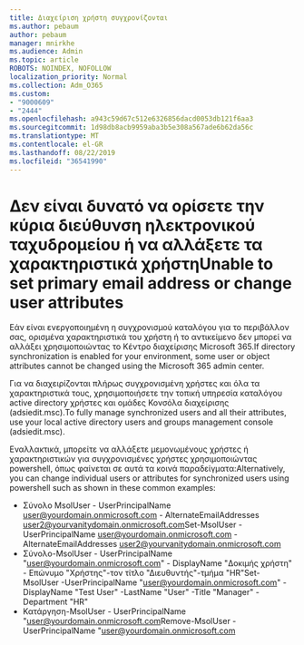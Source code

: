 ```yaml
---
title: Διαχείριση χρήστη συγχρονίζονται
ms.author: pebaum
author: pebaum
manager: mnirkhe
ms.audience: Admin
ms.topic: article
ROBOTS: NOINDEX, NOFOLLOW
localization_priority: Normal
ms.collection: Adm_O365
ms.custom:
- "9000609"
- "2444"
ms.openlocfilehash: a943c59d67c512e6326856dacd0053db121f6aa3
ms.sourcegitcommit: 1d98db8acb9959aba3b5e308a567ade6b62da56c
ms.translationtype: MT
ms.contentlocale: el-GR
ms.lasthandoff: 08/22/2019
ms.locfileid: "36541990"
---
```

# <a name="unable-to-set-primary-email-address-or-change-user-attributes"></a><span data-ttu-id="e7358-102">Δεν είναι δυνατό να ορίσετε την κύρια διεύθυνση ηλεκτρονικού ταχυδρομείου ή να αλλάξετε τα χαρακτηριστικά χρήστη</span><span class="sxs-lookup"><span data-stu-id="e7358-102">Unable to set primary email address or change user attributes</span></span>

<span data-ttu-id="e7358-103">Εάν είναι ενεργοποιημένη η συγχρονισμού καταλόγου για το περιβάλλον σας, ορισμένα χαρακτηριστικά του χρήστη ή το αντικείμενο δεν μπορεί να αλλάξει χρησιμοποιώντας το Κέντρο διαχείρισης Microsoft 365.</span><span class="sxs-lookup"><span data-stu-id="e7358-103">If directory synchronization is enabled for your environment, some user or object attributes cannot be changed using the Microsoft 365 admin center.</span></span>

<span data-ttu-id="e7358-104">Για να διαχειρίζονται πλήρως συγχρονισμένη χρήστες και όλα τα χαρακτηριστικά τους, χρησιμοποιήσετε την τοπική υπηρεσία καταλόγου active directory χρήστες και ομάδες Κονσόλα διαχείρισης (adsiedit.msc).</span><span class="sxs-lookup"><span data-stu-id="e7358-104">To fully manage synchronized users and all their attributes, use your local active directory users and groups management console (adsiedit.msc).</span></span>  

<span data-ttu-id="e7358-105">Εναλλακτικά, μπορείτε να αλλάξετε μεμονωμένους χρήστες ή χαρακτηριστικών για συγχρονισμένες χρήστες χρησιμοποιώντας powershell, όπως φαίνεται σε αυτά τα κοινά παραδείγματα:</span><span class="sxs-lookup"><span data-stu-id="e7358-105">Alternatively, you can change individual users or attributes for synchronized users using powershell such as shown in these common examples:</span></span> 
- <span data-ttu-id="e7358-106">Σύνολο MsolUser - UserPrincipalName user@yourdomain.onmicrosoft.com - AlternateEmailAddresses user2@yourvanitydomain.onmicrosoft.com</span><span class="sxs-lookup"><span data-stu-id="e7358-106">Set-MsolUser -UserPrincipalName user@yourdomain.onmicrosoft.com -AlternateEmailAddresses user2@yourvanitydomain.onmicrosoft.com</span></span>
- <span data-ttu-id="e7358-107">Σύνολο-MsolUser - UserPrincipalName "user@yourdomain.onmicrosoft.com" - DisplayName "Δοκιμής χρήστη" - Επώνυμο "Χρήστης"-τον τίτλο "Διευθυντής"-τμήμα "HR"</span><span class="sxs-lookup"><span data-stu-id="e7358-107">Set-MsolUser -UserPrincipalName "user@yourdomain.onmicrosoft.com" -DisplayName "Test User" -LastName "User" -Title "Manager" -Department "HR"</span></span>
- <span data-ttu-id="e7358-108">Κατάργηση-MsolUser - UserPrincipalName "user@yourdomain.onmicrosoft.com</span><span class="sxs-lookup"><span data-stu-id="e7358-108">Remove-MsolUser -UserPrincipalName "user@yourdomain.onmicrosoft.com</span></span>